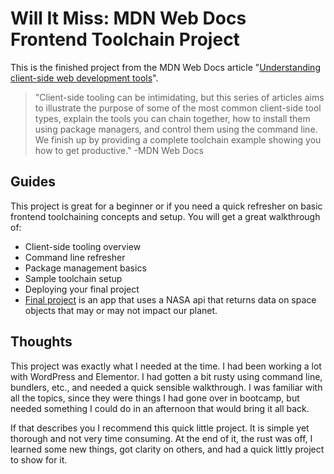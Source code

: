 # Will It Miss: MDN Web Docs Frontend Toolchain Project
This is the finished project from the MDN Web Docs article "[Understanding client-side web development tools](https://developer.mozilla.org/en-US/docs/Learn/Tools_and_testing/Understanding_client-side_tools)".
>"Client-side tooling can be intimidating, but this series of articles aims to illustrate the purpose of some of the most common client-side tool types, explain the tools you can chain together,
how to install them using package managers, and control them using the command line. We finish up by providing a complete toolchain example showing you how to get productive."
 >-MDN Web Docs
## Guides
This project is great for a beginner or if you need a quick refresher on basic frontend toolchaining concepts and setup. 
You will get a great walkthrough of:
* Client-side tooling overview
* Command line refresher
* Package management basics
* Sample toolchain setup 
* Deploying your final project
* [Final project](https://infallible-engelbart-f292f8.netlify.app/) is an app that uses a NASA api that returns data on space objects that may or may not impact our planet.
## Thoughts
This project was exactly what I needed at the time.  I had been working a lot with WordPress and Elementor.  I had gotten a bit rusty using command line, bundlers, etc., and needed a quick sensible walkthrough.
I was familiar with all the topics, since they were things I had gone over in bootcamp, but needed something I could do in an afternoon that would bring it all back.

If that describes you I recommend this quick little project.  It is simple yet thorough and not very time consuming.
At the end of it, the rust was off, I learned some new things, got clarity on others, and had a quick littly project to show for it.
